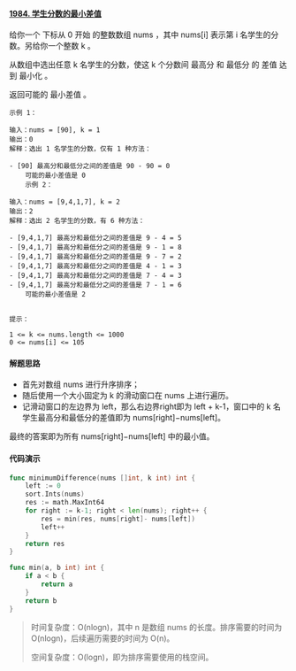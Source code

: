 #### [1984. 学生分数的最小差值](https://leetcode-cn.com/problems/minimum-difference-between-highest-and-lowest-of-k-scores/)

给你一个 下标从 0 开始 的整数数组 nums ，其中 nums[i] 表示第 i 名学生的分数。另给你一个整数 k 。

从数组中选出任意 k 名学生的分数，使这 k 个分数间 最高分 和 最低分 的 差值 达到 最小化 。

返回可能的 最小差值 。 

```
示例 1：

输入：nums = [90], k = 1
输出：0
解释：选出 1 名学生的分数，仅有 1 种方法：

- [90] 最高分和最低分之间的差值是 90 - 90 = 0
    可能的最小差值是 0
    示例 2：

输入：nums = [9,4,1,7], k = 2
输出：2
解释：选出 2 名学生的分数，有 6 种方法：

- [9,4,1,7] 最高分和最低分之间的差值是 9 - 4 = 5
- [9,4,1,7] 最高分和最低分之间的差值是 9 - 1 = 8
- [9,4,1,7] 最高分和最低分之间的差值是 9 - 7 = 2
- [9,4,1,7] 最高分和最低分之间的差值是 4 - 1 = 3
- [9,4,1,7] 最高分和最低分之间的差值是 7 - 4 = 3
- [9,4,1,7] 最高分和最低分之间的差值是 7 - 1 = 6
    可能的最小差值是 2


提示：

1 <= k <= nums.length <= 1000
0 <= nums[i] <= 105
```



#### 解题思路

- 首先对数组 nums 进行升序排序；
- 随后使用一个大小固定为 k 的滑动窗口在 nums 上进行遍历。
- 记滑动窗口的左边界为 left，那么右边界right即为 left + k-1，窗口中的 k 名学生最高分和最低分的差值即为 nums[right]−nums[left]。

最终的答案即为所有 nums[right]−nums[left] 中的最小值。



#### 代码演示

```go
func minimumDifference(nums []int, k int) int {
    left := 0
    sort.Ints(nums)
    res := math.MaxInt64
    for right := k-1; right < len(nums); right++ {
        res = min(res, nums[right]- nums[left])
        left++
    }
    return res
}

func min(a, b int) int {
    if a < b {
        return a
    }
    return b
}
```

> 时间复杂度：O(nlogn)，其中 n 是数组 nums 的长度。排序需要的时间为 O(nlogn)，后续遍历需要的时间为 O(n)。
>
> 空间复杂度：O(logn)，即为排序需要使用的栈空间。
>